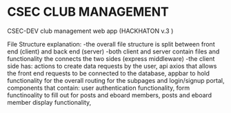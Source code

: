 # CSEC CLUB MANAGEMENT 
CSEC-DEV club management web app (HACKHATON v.3 ) 


File Structure explanation: 
-the overall file structure is split between front end (client) and back end (server)
-both client and server contain files and functionality the connects the two sides (express middleware)
-the client side has: 
    actions to create data requests by the user, 
    api axios that allows the front end requests to be connected to the database, 
    appbar to hold functionality for the overall routing for the subpages and login/signup portal, 
    components that contain: 
        user authentication functionality, 
        form functinoality to fill out for posts and eboard members, 
        posts and eboard member display functionality,
    